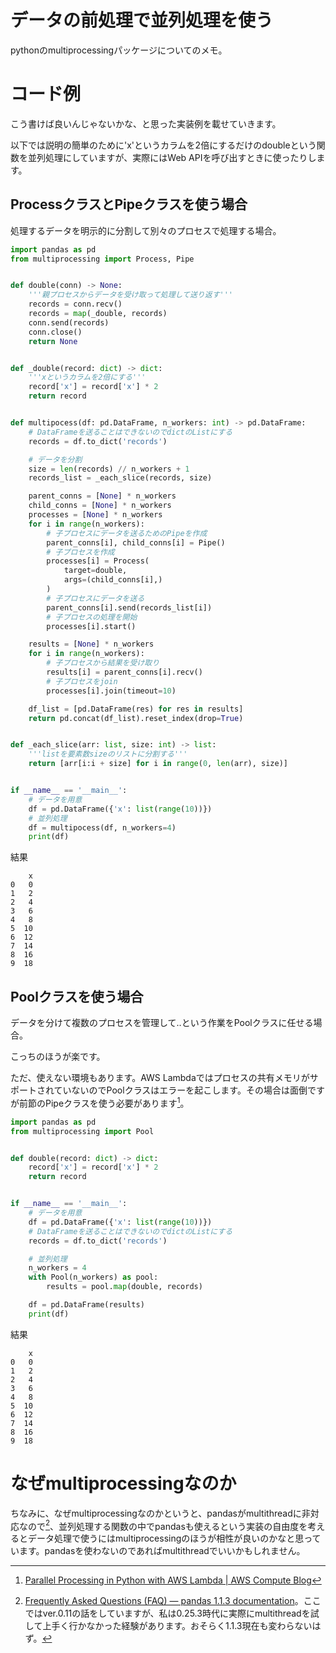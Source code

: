 # データの前処理で並列処理を使う

pythonのmultiprocessingパッケージについてのメモ。





# コード例

こう書けば良いんじゃないかな、と思った実装例を載せていきます。

以下では説明の簡単のために'x'というカラムを2倍にするだけのdoubleという関数を並列処理にしていますが、実際にはWeb APIを呼び出すときに使ったりします。



## ProcessクラスとPipeクラスを使う場合

処理するデータを明示的に分割して別々のプロセスで処理する場合。

```python
import pandas as pd
from multiprocessing import Process, Pipe


def double(conn) -> None:
    '''親プロセスからデータを受け取って処理して送り返す'''
    records = conn.recv()
    records = map(_double, records)
    conn.send(records)
    conn.close()
    return None


def _double(record: dict) -> dict:
    '''xというカラムを2倍にする'''
    record['x'] = record['x'] * 2
    return record


def multipocess(df: pd.DataFrame, n_workers: int) -> pd.DataFrame:
    # DataFrameを送ることはできないのでdictのListにする
    records = df.to_dict('records')

    # データを分割
    size = len(records) // n_workers + 1
    records_list = _each_slice(records, size)

    parent_conns = [None] * n_workers
    child_conns = [None] * n_workers
    processes = [None] * n_workers
    for i in range(n_workers):
        # 子プロセスにデータを送るためのPipeを作成
        parent_conns[i], child_conns[i] = Pipe()
        # 子プロセスを作成
        processes[i] = Process(
            target=double,
            args=(child_conns[i],)
        )
        # 子プロセスにデータを送る
        parent_conns[i].send(records_list[i])
        # 子プロセスの処理を開始
        processes[i].start()

    results = [None] * n_workers
    for i in range(n_workers):
        # 子プロセスから結果を受け取り
        results[i] = parent_conns[i].recv()
        # 子プロセスをjoin
        processes[i].join(timeout=10)

    df_list = [pd.DataFrame(res) for res in results]
    return pd.concat(df_list).reset_index(drop=True)


def _each_slice(arr: list, size: int) -> list:
    '''listを要素数sizeのリストに分割する'''
    return [arr[i:i + size] for i in range(0, len(arr), size)]


if __name__ == '__main__':
    # データを用意
    df = pd.DataFrame({'x': list(range(10))})
    # 並列処理
    df = multipocess(df, n_workers=4)
    print(df)

```

結果

```
    x
0   0
1   2
2   4
3   6
4   8
5  10
6  12
7  14
8  16
9  18
```





## Poolクラスを使う場合

データを分けて複数のプロセスを管理して‥という作業をPoolクラスに任せる場合。

こっちのほうが楽です。

ただ、使えない環境もあります。AWS Lambdaではプロセスの共有メモリがサポートされていないのでPoolクラスはエラーを起こします。その場合は面倒ですが前節のPipeクラスを使う必要があります[^1]。

```python
import pandas as pd
from multiprocessing import Pool


def double(record: dict) -> dict:
    record['x'] = record['x'] * 2
    return record


if __name__ == '__main__':
    # データを用意
    df = pd.DataFrame({'x': list(range(10))})
    # DataFrameを送ることはできないのでdictのListにする
    records = df.to_dict('records')

    # 並列処理
    n_workers = 4
    with Pool(n_workers) as pool:
        results = pool.map(double, records)

    df = pd.DataFrame(results)
    print(df)

```

結果

```
    x
0   0
1   2
2   4
3   6
4   8
5  10
6  12
7  14
8  16
9  18
```





# なぜmultiprocessingなのか

ちなみに、なぜmultiprocessingなのかというと、pandasがmultithreadに非対応なので[^2]、並列処理する関数の中でpandasも使えるという実装の自由度を考えるとデータ処理で使うにはmultiprocessingのほうが相性が良いのかなと思っています。pandasを使わないのであればmultithreadでいいかもしれません。





[^1]: [Parallel Processing in Python with AWS Lambda | AWS Compute Blog](https://aws.amazon.com/jp/blogs/compute/parallel-processing-in-python-with-aws-lambda/)

[^2]: [Frequently Asked Questions (FAQ) — pandas 1.1.3 documentation](https://pandas.pydata.org/pandas-docs/stable/user_guide/gotchas.html#thread-safety)。ここではver.0.11の話をしていますが、私は0.25.3時代に実際にmultithreadを試して上手く行かなかった経験があります。おそらく1.1.3現在も変わらないはず。
